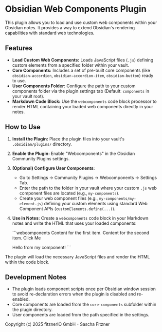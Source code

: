 # Obsidian Web Components Plugin

This plugin allows you to load and use custom web components within your Obsidian notes. It provides a way to extend Obsidian's rendering capabilities with standard web technologies.

## Features

*   **Load Custom Web Components:** Loads JavaScript files (`.js`) defining custom elements from a specified folder within your vault.
*   **Core Components:** Includes a set of pre-built core components (like `obsidian-accordion`, `obsidian-accordion-item`, `obsidian-button`) ready to use.
*   **User Components Folder:** Configure the path to your custom components folder via the plugin settings tab (Default: `components` in your vault root).
*   **Markdown Code Block:** Use the `webcomponents` code block processor to render HTML containing your loaded web components directly in your notes.

## How to Use

1.  **Install the Plugin:** Place the plugin files into your vault's `.obsidian/plugins/` directory.
2.  **Enable the Plugin:** Enable "Webcomponents" in the Obsidian Community Plugins settings.
3.  **(Optional) Configure User Components:**
    *   Go to Settings -> Community Plugins -> Webcomponents -> Settings Tab.
    *   Enter the path to the folder in your vault where your custom `.js` web component files are located (e.g., `my-components`).
    *   Create your web component files (e.g., `my-components/my-element.js`) defining your custom elements using standard Web Component APIs (`customElements.define(...)`).
4.  **Use in Notes:** Create a `webcomponents` code block in your Markdown notes and write the HTML that uses your loaded components:

    &#x60;&#x60;&#x60;webcomponents
    <obsidian-accordion>
      <obsidian-accordion-item title="First Item">
        Content for the first item.
      </obsidian-accordion-item>
      <obsidian-accordion-item title="Second Item" open>
        Content for the second item. <obsidian-button>Click Me</obsidian-button>
      </obsidian-accordion-item>
      <!-- Use your custom components here -->
      <my-element>Hello from my component!</my-element>
    </obsidian-accordion>
    &#x60;&#x60;&#x60;

The plugin will load the necessary JavaScript files and render the HTML within the code block.

## Development Notes

*   The plugin loads component scripts once per Obsidian window session to avoid re-declaration errors when the plugin is disabled and re-enabled.
*   Core components are loaded from the `core-components` subfolder within the plugin directory.
*   User components are loaded from the path specified in the settings.

Copyright (c) 2025 fitznerIO GmbH - Sascha Fitzner